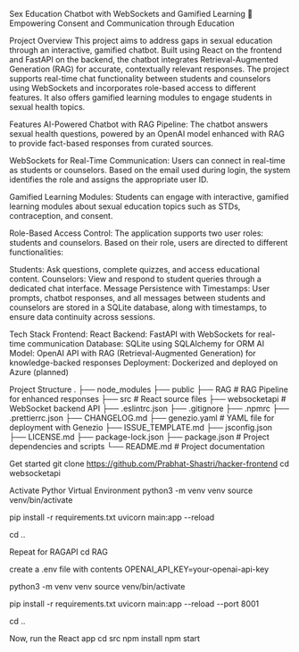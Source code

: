 Sex Education Chatbot with WebSockets and Gamified Learning
🤝 Empowering Consent and Communication through Education

Project Overview
This project aims to address gaps in sexual education through an interactive, gamified chatbot. Built using React on the frontend and FastAPI on the backend, the chatbot integrates Retrieval-Augmented Generation (RAG) for accurate, contextually relevant responses. The project supports real-time chat functionality between students and counselors using WebSockets and incorporates role-based access to different features. It also offers gamified learning modules to engage students in sexual health topics.

Features
AI-Powered Chatbot with RAG Pipeline:
The chatbot answers sexual health questions, powered by an OpenAI model enhanced with RAG to provide fact-based responses from curated sources.

WebSockets for Real-Time Communication:
Users can connect in real-time as students or counselors. Based on the email used during login, the system identifies the role and assigns the appropriate user ID.

Gamified Learning Modules:
Students can engage with interactive, gamified learning modules about sexual education topics such as STDs, contraception, and consent.

Role-Based Access Control:
The application supports two user roles: students and counselors. Based on their role, users are directed to different functionalities:

Students: Ask questions, complete quizzes, and access educational content.
Counselors: View and respond to student queries through a dedicated chat interface.
Message Persistence with Timestamps:
User prompts, chatbot responses, and all messages between students and counselors are stored in a SQLite database, along with timestamps, to ensure data continuity across sessions.

Tech Stack
Frontend: React
Backend: FastAPI with WebSockets for real-time communication
Database: SQLite using SQLAlchemy for ORM
AI Model: OpenAI API with RAG (Retrieval-Augmented Generation) for knowledge-backed responses
Deployment: Dockerized and deployed on Azure (planned)

Project Structure
.
├── node_modules
├── public
├── RAG                    # RAG Pipeline for enhanced responses
├── src                    # React source files
├── websocketapi           # WebSocket backend API
├── .eslintrc.json
├── .gitignore
├── .npmrc
├── .prettierrc.json
├── CHANGELOG.md
├── genezio.yaml           # YAML file for deployment with Genezio
├── ISSUE_TEMPLATE.md
├── jsconfig.json
├── LICENSE.md
├── package-lock.json
├── package.json           # Project dependencies and scripts
└── README.md              # Project documentation

Get started
git clone https://github.com/Prabhat-Shastri/hacker-frontend
cd websocketapi

Activate Pythor Virtual Environment
python3 -m venv venv
source venv/bin/activate

pip install -r requirements.txt
uvicorn main:app --reload

cd ..

Repeat for RAGAPI
cd RAG

create a .env file with contents
OPENAI_API_KEY=your-openai-api-key

python3 -m venv venv
source venv/bin/activate

pip install -r requirements.txt
uvicorn main:app --reload --port 8001

cd ..

Now, run the React app
cd src
npm install
npm start